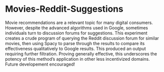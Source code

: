 # Movies-Reddit-Suggestions
Movie recommendations are a relevant topic for many digital consumers. However, despite the advanced algorithms used in Google, sometimes individuals turn to discussion forums for suggestions. This experiment creates a crude program of querying the Reddit discussion forum for similar movies, then using Spacy to parse through the results to compare its effectiveness qualitatively to Google results. This produced an output requiring further filtration. Proving generally effective, this underscores the potency of this method’s application in other less incentivized domains. Future developement encouraged!
